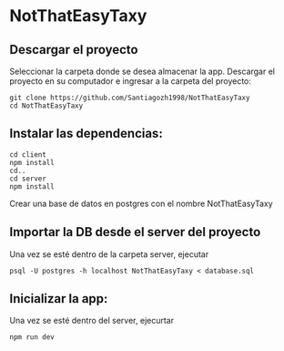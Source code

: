 # NotThatEasyTaxy
## Descargar el proyecto
Seleccionar la carpeta donde se desea almacenar la app.
Descargar el proyecto en su computador e ingresar a la carpeta del proyecto:
```
git clone https://github.com/Santiagozh1998/NotThatEasyTaxy
cd NotThatEasyTaxy
```
## Instalar las dependencias:
```
cd client
npm install
cd..
cd server
npm install
```
Crear una base de datos en postgres con el nombre NotThatEasyTaxy
## Importar la DB desde el server del proyecto
Una vez se esté dentro de la carpeta server, ejecutar
```
psql -U postgres -h localhost NotThatEasyTaxy < database.sql
```
## Inicializar la app:
Una vez se esté dentro del server, ejecurtar
```
npm run dev
```

